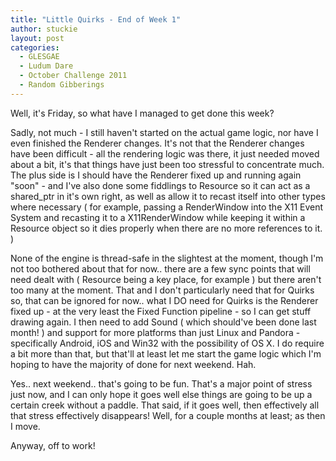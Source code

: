 ```yaml
---
title: "Little Quirks - End of Week 1"
author: stuckie
layout: post
categories:
  - GLESGAE
  - Ludum Dare
  - October Challenge 2011
  - Random Gibberings
---
```

Well, it's Friday, so what have I managed to get done this week?

Sadly, not much - I still haven't started on the actual game logic, nor have I even finished the Renderer changes.
It's not that the Renderer changes have been difficult - all the rendering logic was there, it just needed moved about a bit, it's that things have just been too stressful to concentrate much.
The plus side is I should have the Renderer fixed up and running again "soon" - and I've also done some fiddlings to Resource so it can act as a shared_ptr in it's own right, as well as allow it to recast itself into other types where necessary ( for example, passing a RenderWindow into the X11 Event System and recasting it to a X11RenderWindow while keeping it within a Resource object so it dies properly when there are no more references to it. )

None of the engine is thread-safe in the slightest at the moment, though I'm not too bothered about that for now.. there are a few sync points that will need dealt with ( Resource being a key place, for example ) but there aren't too many at the moment.
That and I don't particularly need that for Quirks so, that can be ignored for now.. what I DO need for Quirks is the Renderer fixed up - at the very least the Fixed Function pipeline - so I can get stuff drawing again. I then need to add Sound ( which should've been done last month! ) and support for more platforms than just Linux and Pandora - specifically Android, iOS and Win32 with the possibility of OS X. I do require a bit more than that, but that'll at least let me start the game logic which I'm hoping to have the majority of done for next weekend. Hah.

Yes.. next weekend.. that's going to be fun. That's a major point of stress just now, and I can only hope it goes well else things are going to be up a certain creek without a paddle. That said, if it goes well, then effectively all that stress effectively disappears! Well, for a couple months at least; as then I move.

Anyway, off to work!